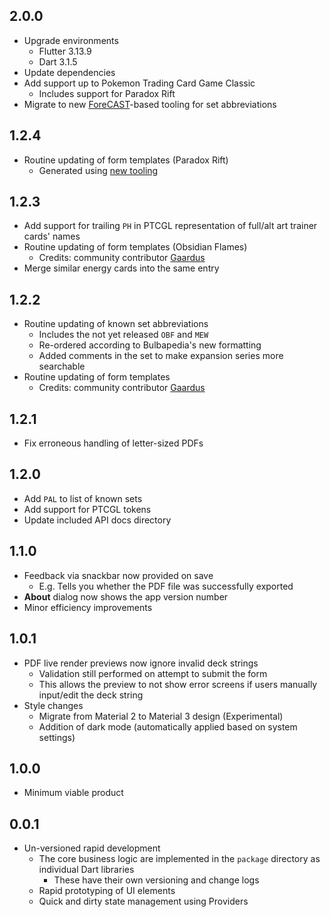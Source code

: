 ## 2.0.0
- Upgrade environments
  - Flutter 3.13.9
  - Dart 3.1.5
- Update dependencies 
- Add support up to Pokemon Trading Card Game Classic
  -  Includes support for Paradox Rift
- Migrate to new [ForeCAST](https://github.com/KOOKIIEStudios/Forecast)-based tooling for set abbreviations

## 1.2.4
- Routine updating of form templates (Paradox Rift)
  - Generated using [new tooling](https://github.com/KOOKIIEStudios/Weather-Ball)

## 1.2.3
- Add support for trailing `PH` in PTCGL representation of full/alt art trainer cards' names
- Routine updating of form templates (Obsidian Flames)
  - Credits: community contributor [Gaardus](https://github.com/Gaardus)
- Merge similar energy cards into the same entry

## 1.2.2
- Routine updating of known set abbreviations
  - Includes the not yet released `OBF` and `MEW`
  - Re-ordered according to Bulbapedia's new formatting
  - Added comments in the set to make expansion series more searchable
- Routine updating of form templates
  - Credits: community contributor [Gaardus](https://github.com/Gaardus)

## 1.2.1
- Fix erroneous handling of letter-sized PDFs

## 1.2.0
- Add `PAL` to list of known sets
- Add support for PTCGL tokens
- Update included API docs directory

## 1.1.0
- Feedback via snackbar now provided on save
  - E.g. Tells you whether the PDF file was successfully exported
- **About** dialog now shows the app version number
- Minor efficiency improvements

## 1.0.1
- PDF live render previews now ignore invalid deck strings
  - Validation still performed on attempt to submit the form
  - This allows the preview to not show error screens if users manually input/edit the deck string
- Style changes
  - Migrate from Material 2 to Material 3 design (Experimental)
  - Addition of dark mode (automatically applied based on system settings)

## 1.0.0
- Minimum viable product

## 0.0.1
- Un-versioned rapid development
  - The core business logic are implemented in the `package` directory as individual Dart libraries
    - These have their own versioning and change logs
  - Rapid prototyping of UI elements
  - Quick and dirty state management using Providers
